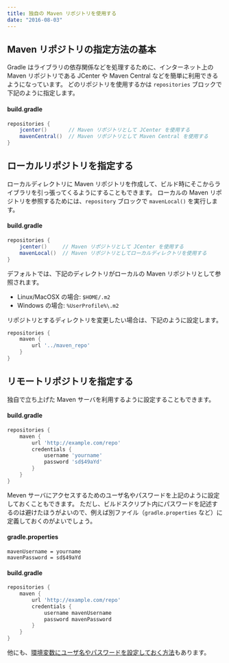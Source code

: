 ```yaml
---
title: 独自の Maven リポジトリを使用する
date: "2016-08-03"
---
```


Maven リポジトリの指定方法の基本
----

Gradle はライブラリの依存関係などを処理するために、インターネット上の Maven リポジトリである JCenter や Maven Central などを簡単に利用できるようになっています。
どのリポジトリを使用するかは `repositories` ブロックで下記のように指定します。

#### build.gradle

```groovy
repositories {
    jcenter()       // Maven リポジトリとして JCenter を使用する
    mavenCentral()  // Maven リポジトリとして Maven Central を使用する
}
```


ローカルリポジトリを指定する
----

ローカルディレクトリに Maven リポジトリを作成して、ビルド時にそこからライブラリを引っ張ってくるようにすることもできます。
ローカルの Maven リポジトリを参照するためには、`repository` ブロックで `mavenLocal()` を実行します。

#### build.gradle

```groovy
repositories {
    jcenter()     // Maven リポジトリとして JCenter を使用する
    mavenLocal()  // Maven リポジトリとしてローカルディレクトリを使用する
}
```

デフォルトでは、下記のディレクトリがローカルの Maven リポジトリとして参照されます。

* Linux/MacOSX の場合: `$HOME/.m2`
* Windows の場合: `%UserProfile%\.m2`

リポジトリとするディレクトリを変更したい場合は、下記のように設定します。

```groovy
repositories {
    maven {
        url '../maven_repo'
    }
}
```


リモートリポジトリを指定する
----

独自で立ち上げた Maven サーバを利用するように設定することもできます。

#### build.gradle

```groovy
repositories {
    maven {
        url 'http://example.com/repo'
        credentials {
            username 'yourname'
            password 'sd$49aYd'
        }
    }
}
```

Meven サーバにアクセスするためのユーザ名やパスワードを上記のように設定しておくこともできます。
ただし、ビルドスクリプト内にパスワードを記述するのは避けたほうがよいので、例えば別ファイル（`gradle.properties` など）に定義しておくのがよいでしょう。

#### gradle.properties

```
mavenUsername = yourname
mavenPassword = sd$49aYd
```

#### build.gradle

```groovy
repositories {
    maven {
        url 'http://example.com/repo'
        credentials {
            username mavenUsername
            password mavenPassword
        }
    }
}
```

他にも、[環境変数にユーザ名やパスワードを設定しておく方法](../envvar.html)もあります。

